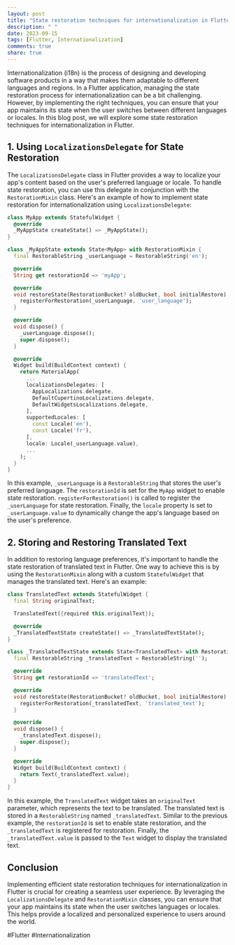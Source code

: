 ```yaml
---
layout: post
title: "State restoration techniques for internationalization in Flutter"
description: " "
date: 2023-09-15
tags: [Flutter, Internationalization]
comments: true
share: true
---
```


Internationalization (i18n) is the process of designing and developing software products in a way that makes them adaptable to different languages and regions. In a Flutter application, managing the state restoration process for internationalization can be a bit challenging. However, by implementing the right techniques, you can ensure that your app maintains its state when the user switches between different languages or locales. In this blog post, we will explore some state restoration techniques for internationalization in Flutter.

## 1. Using `LocalizationsDelegate` for State Restoration

The `LocalizationsDelegate` class in Flutter provides a way to localize your app's content based on the user's preferred language or locale. To handle state restoration, you can use this delegate in conjunction with the `RestorationMixin` class. Here's an example of how to implement state restoration for internationalization using `LocalizationsDelegate`:

```dart
class MyApp extends StatefulWidget {
  @override
  _MyAppState createState() => _MyAppState();
}

class _MyAppState extends State<MyApp> with RestorationMixin {
  final RestorableString _userLanguage = RestorableString('en');

  @override
  String get restorationId => 'myApp';

  @override
  void restoreState(RestorationBucket? oldBucket, bool initialRestore) {
    registerForRestoration(_userLanguage, 'user_language');
  }

  @override
  void dispose() {
    _userLanguage.dispose();
    super.dispose();
  }

  @override
  Widget build(BuildContext context) {
    return MaterialApp(
      ...
      localizationsDelegates: [
        AppLocalizations.delegate,
        DefaultCupertinoLocalizations.delegate,
        DefaultWidgetsLocalizations.delegate,
      ],
      supportedLocales: [
        const Locale('en'),
        const Locale('fr'),
      ],
      locale: Locale(_userLanguage.value),
      ...
    );
  }
}
```

In this example, `_userLanguage` is a `RestorableString` that stores the user's preferred language. The `restorationId` is set for the `MyApp` widget to enable state restoration. `registerForRestoration()` is called to register the `_userLanguage` for state restoration. Finally, the `locale` property is set to `_userLanguage.value` to dynamically change the app's language based on the user's preference.

## 2. Storing and Restoring Translated Text

In addition to restoring language preferences, it's important to handle the state restoration of translated text in Flutter. One way to achieve this is by using the `RestorationMixin` along with a custom `StatefulWidget` that manages the translated text. Here's an example:

```dart
class TranslatedText extends StatefulWidget {
  final String originalText;

  TranslatedText({required this.originalText});

  @override
  _TranslatedTextState createState() => _TranslatedTextState();
}

class _TranslatedTextState extends State<TranslatedText> with RestorationMixin {
  final RestorableString _translatedText = RestorableString('');

  @override
  String get restorationId => 'translatedText';

  @override
  void restoreState(RestorationBucket? oldBucket, bool initialRestore) {
    registerForRestoration(_translatedText, 'translated_text');
  }

  @override
  void dispose() {
    _translatedText.dispose();
    super.dispose();
  }

  @override
  Widget build(BuildContext context) {
    return Text(_translatedText.value);
  }
}
```

In this example, the `TranslatedText` widget takes an `originalText` parameter, which represents the text to be translated. The translated text is stored in a `RestorableString` named `_translatedText`. Similar to the previous example, the `restorationId` is set to enable state restoration, and the `_translatedText` is registered for restoration. Finally, the `_translatedText.value` is passed to the `Text` widget to display the translated text.

## Conclusion

Implementing efficient state restoration techniques for internationalization in Flutter is crucial for creating a seamless user experience. By leveraging the `LocalizationsDelegate` and `RestorationMixin` classes, you can ensure that your app maintains its state when the user switches languages or locales. This helps provide a localized and personalized experience to users around the world.

#Flutter #Internationalization